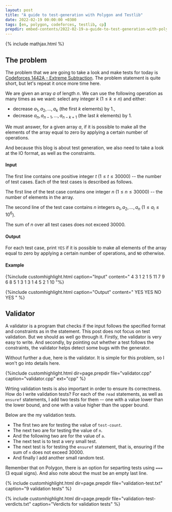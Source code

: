 ```yaml
---
layout: post
title: "A guide to test-generation with Polygon and Testlib"
date: 2022-02-19 00:00:00 +0300
tags: [en, polygon, codeforces, testlib, cp]
prepdir: embed-contents/2022-02-19-a-guide-to-test-generation-with-polygon-and-testlib
---
```


{% include mathjax.html %}

<!-- introduction bla bla -->

## The problem
The problem that we are going to take a look and make tests for today is
[Codeforces 1442A - Extreme
Subtraction](https://codeforces.com/problemset/problem/1442/A). The problem
statement is quite short, but let's repeat it once more time here.

We are given an array $a$ of length $n$. We can use the following operation as
many times as we want: select any integer $k$ ($1 \le k \le n$) and either:
- decrease $a_1, a_2, \ldots, a_k$ (the first $k$ elements) by $1$.,
- decrease $a_n, a_{n - 1}, \ldots, a_{n - k + 1}$ (the last $k$ elements) by
  $1$.

We must answer, for a given array $a$, if it is possible to make all the
elements of the array equal to zero by applying a certain number of operations.

And because this blog is about test generation, we also need to take a look at
the IO format, as well as the constraints.

#### Input
The first line contains one positive integer $t$ ($1 \le t \le 30000$) -- the
number of test cases. Each of the test cases is described as follows.

The first line of the test case contains one integer $n$ ($1 \le n \le 30000$)
-- the number of elements in the array.

The second line of the test case contains $n$ integers $a_1, a_2, \ldots, a_n$
($1 \le a_i \le 10^6$).

The sum of $n$ over all test cases does not exceed $30000$.

#### Output
For each test case, print `YES` if it is possible to make all elements of the
array equal to zero by applying a certain number of operations, and `NO`
otherwise.

#### Example
{%include customhighlight.html caption="Input" 
content="
4
3
1 2 1
5
11 7 9 6 8
5
1 3 1 3 1
4
5 2 1 10
"%}

{%include customhighlight.html caption="Output"
content="
YES
YES
NO
YES
" %}

## Validator

A validator is a program that checks if the input follows the specified format
and constraints as in the statement. This post does not focus on test
validation. But we should as well go through it. Firstly, the validator is very
easy to write. And secondly, by pointing out whether a test follows the
constraints, the validator helps detect some bugs with the generator.

Without further a due, here is the validator. It is simple for this problem, so
I won't go into details here.

{%include customhighlight.html dir=page.prepdir file="validator.cpp"
  caption="validator.cpp" ext="cpp"
%}

Wrting validation tests is also important in order to ensure its correctness. How
do I write validation tests? For each of the `read` statements, as well as
`ensuref` statements, I add two tests for them -- one with a value lower than
the lower bound, and one with a value higher than the upper bound.

Below are the my validation tests.
- The first two are for testing the value of
`test-count`.
- The next two are for testing the value of `n`.
- And the following two are for the value of `a`.
- The next test is to test a very small test.
- The next test is for testing the `ensuref` statement, that is, ensuring if the
  sum of `n` does not exceed $30000$.
- And finally I add another small random test.

Remember that on Polygon, there is an option for separting tests using `===` (3
equal signs). And also note about the must be an empty last line.

{% include customhighlight.html dir=page.prepdir file="validation-test.txt"
  caption="9 validation tests"
%}

{% include customhighlight.html dir=page.prepdir
  file="validation-test-verdicts.txt"
  caption="Verdicts for validation tests"
%}

